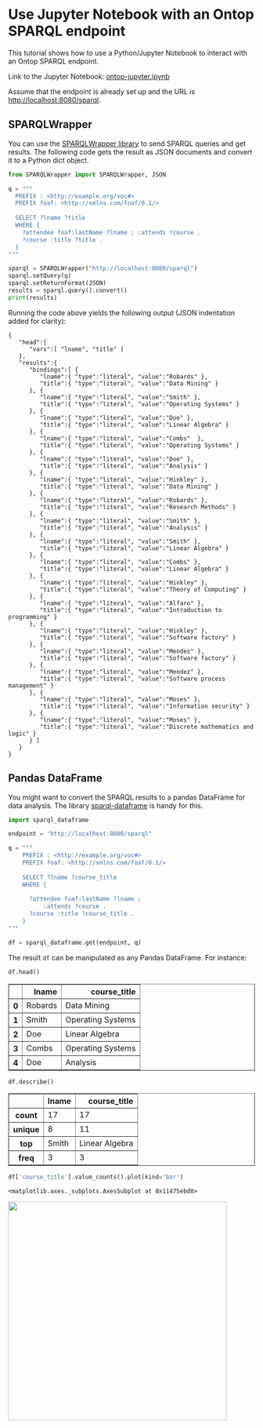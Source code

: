 
# Use Jupyter Notebook with an Ontop SPARQL endpoint

This tutorial shows how to use a Python/Jupyter Notebook to interact with an Ontop SPARQL endpoint.

Link to the Jupyter Notebook: [ontop-jupyter.ipynb](ontop-jupyter.ipynb)

Assume that the endpoint is already set up and the URL is <http://localhost:8080/sparql>.


## SPARQLWrapper

You can use the [SPARQLWrapper library](https://rdflib.github.io/sparqlwrapper/) to send SPARQL queries and get results. 
The following code gets the result as JSON documents and convert it to a Python dict object.  


```python
from SPARQLWrapper import SPARQLWrapper, JSON

q = """
  PREFIX : <http://example.org/voc#>
  PREFIX foaf: <http://xmlns.com/foaf/0.1/>
  
  SELECT ?lname ?title 
  WHERE {
    ?attendee foaf:lastName ?lname ; :attends ?course .
    ?course :title ?title .
  }
"""

sparql = SPARQLWrapper("http://localhost:8080/sparql")
sparql.setQuery(q)
sparql.setReturnFormat(JSON)
results = sparql.query().convert()
print(results)
```

Running the code above yields the following output (JSON indentation added for clarity):

```
{
   "head":{
      "vars":[ "lname", "title" ]
   },
   "results":{
      "bindings":[ {
         "lname":{ "type":"literal", "value":"Robards" },
         "title":{ "type":"literal", "value":"Data Mining" }
      }, {
         "lname":{ "type":"literal", "value":"Smith" },
         "title":{ "type":"literal", "value":"Operating Systems" }
      }, {
         "lname":{ "type":"literal", "value":"Doe" },
         "title":{ "type":"literal", "value":"Linear Algebra" }
      }, {
         "lname":{ "type":"literal", "value":"Combs"  },
         "title":{ "type":"literal", "value":"Operating Systems" }
      }, {
         "lname":{ "type":"literal", "value":"Doe" },
         "title":{ "type":"literal", "value":"Analysis" }
      }, {
         "lname":{ "type":"literal", "value":"Hinkley" },
         "title":{ "type":"literal", "value":"Data Mining" }
      }, {
         "lname":{ "type":"literal", "value":"Robards" },
         "title":{ "type":"literal", "value":"Research Methods" }
      }, {
         "lname":{ "type":"literal", "value":"Smith" },
         "title":{ "type":"literal", "value":"Analysis" }
      }, {
         "lname":{ "type":"literal", "value":"Smith" },
         "title":{ "type":"literal", "value":"Linear Algebra" }
      }, {
         "lname":{ "type":"literal", "value":"Combs" },
         "title":{ "type":"literal", "value":"Linear Algebra" }
      }, {
         "lname":{ "type":"literal", "value":"Hinkley" },
         "title":{ "type":"literal", "value":"Theory of Computing" }
      }, {
         "lname":{ "type":"literal", "value":"Alfaro" },
         "title":{ "type":"literal", "value":"Introduction to programming" }
      }, {
         "lname":{ "type":"literal", "value":"Hinkley" },
         "title":{ "type":"literal", "value":"Software factory" }
      }, {
         "lname":{ "type":"literal", "value":"Mendez" },
         "title":{ "type":"literal", "value":"Software factory" }
      }, {
         "lname":{ "type":"literal", "value":"Mendez" },
         "title":{ "type":"literal", "value":"Software process management" }
      }, {
         "lname":{ "type":"literal", "value":"Moses" },
         "title":{ "type":"literal", "value":"Information security" }
      }, {
         "lname":{ "type":"literal", "value":"Moses" },
         "title":{ "type":"literal", "value":"Discrete mathematics and logic" }
      } ]
   }
}
```


## Pandas DataFrame

You might want to convert the SPARQL results to a pandas DataFrame for data analysis. 
The library [sparql-dataframe](https://github.com/lawlesst/sparql-dataframe) is handy for this.


```python
import sparql_dataframe

endpoint = "http://localhost:8080/sparql"

q = """
    PREFIX : <http://example.org/voc#>
    PREFIX foaf: <http://xmlns.com/foaf/0.1/>
    
    SELECT ?lname ?course_title 
    WHERE {
    
      ?attendee foaf:lastName ?lname ;
          :attends ?course .
      ?course :title ?course_title .
    }
"""

df = sparql_dataframe.get(endpoint, q)
```

The result `df` can be manipulated as any Pandas DataFrame. For instance:



```python
df.head()
```




<div>
<style scoped>
    .dataframe tbody tr th:only-of-type {
        vertical-align: middle;
    }

    .dataframe tbody tr th {
        vertical-align: top;
    }

    .dataframe thead th {
        text-align: right;
    }
</style>
<table border="1" class="dataframe">
  <thead>
    <tr style="text-align: right;">
      <th></th>
      <th>lname</th>
      <th>course_title</th>
    </tr>
  </thead>
  <tbody>
    <tr>
      <th>0</th>
      <td>Robards</td>
      <td>Data Mining</td>
    </tr>
    <tr>
      <th>1</th>
      <td>Smith</td>
      <td>Operating Systems</td>
    </tr>
    <tr>
      <th>2</th>
      <td>Doe</td>
      <td>Linear Algebra</td>
    </tr>
    <tr>
      <th>3</th>
      <td>Combs</td>
      <td>Operating Systems</td>
    </tr>
    <tr>
      <th>4</th>
      <td>Doe</td>
      <td>Analysis</td>
    </tr>
  </tbody>
</table>
</div>




```python
df.describe()
```




<div>
<style scoped>
    .dataframe tbody tr th:only-of-type {
        vertical-align: middle;
    }

    .dataframe tbody tr th {
        vertical-align: top;
    }

    .dataframe thead th {
        text-align: right;
    }
</style>
<table border="1" class="dataframe">
  <thead>
    <tr style="text-align: right;">
      <th></th>
      <th>lname</th>
      <th>course_title</th>
    </tr>
  </thead>
  <tbody>
    <tr>
      <th>count</th>
      <td>17</td>
      <td>17</td>
    </tr>
    <tr>
      <th>unique</th>
      <td>8</td>
      <td>11</td>
    </tr>
    <tr>
      <th>top</th>
      <td>Smith</td>
      <td>Linear Algebra</td>
    </tr>
    <tr>
      <th>freq</th>
      <td>3</td>
      <td>3</td>
    </tr>
  </tbody>
</table>
</div>




```python
df['course_title'].value_counts().plot(kind='bar')
```




    <matplotlib.axes._subplots.AxesSubplot at 0x11475ebd0>



<img src="output_6_1.png" width="446px">


